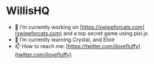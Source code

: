 WillisHQ
========

- 🔭 I’m currently working on [https://swipeforcats.com](swipeforcats.com) and a top secret game using pixi.js
- 🌱 I’m currently learning Crystal, and Elixir
- 📫 How to reach me: [https://twitter.com/ilovefluffy](twitter.com/ilovefluffy)



<!--
**willishq/willishq** is a ✨ _special_ ✨ repository because its `README.md` (this file) appears on your GitHub profile.

Here are some ideas to get you started:

- 🔭 I’m currently working on ...
- 🌱 I’m currently learning ...
- 👯 I’m looking to collaborate on ...
- 🤔 I’m looking for help with ...
- 💬 Ask me about ...
- 📫 How to reach me: ...
- 😄 Pronouns: ...
- ⚡ Fun fact: ...
-->
